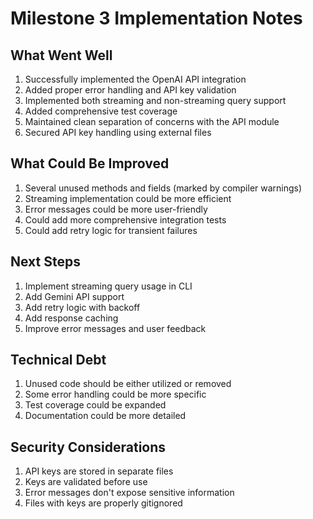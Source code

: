 # Milestone 3 Implementation Notes

## What Went Well
1. Successfully implemented the OpenAI API integration
2. Added proper error handling and API key validation
3. Implemented both streaming and non-streaming query support
4. Added comprehensive test coverage
5. Maintained clean separation of concerns with the API module
6. Secured API key handling using external files

## What Could Be Improved
1. Several unused methods and fields (marked by compiler warnings)
2. Streaming implementation could be more efficient
3. Error messages could be more user-friendly
4. Could add more comprehensive integration tests
5. Could add retry logic for transient failures

## Next Steps
1. Implement streaming query usage in CLI
2. Add Gemini API support
3. Add retry logic with backoff
4. Add response caching
5. Improve error messages and user feedback

## Technical Debt
1. Unused code should be either utilized or removed
2. Some error handling could be more specific
3. Test coverage could be expanded
4. Documentation could be more detailed

## Security Considerations
1. API keys are stored in separate files
2. Keys are validated before use
3. Error messages don't expose sensitive information
4. Files with keys are properly gitignored
